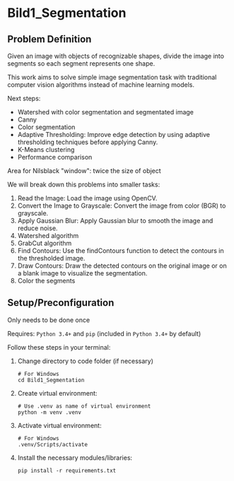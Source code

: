 # Bild1_Segmentation

## Problem Definition

Given an image with objects of recognizable shapes, divide the image into segments so each segment represents one shape.

This work aims to solve simple image segmentation task with traditional computer vision algorithms instead of machine learning models.

Next steps:
- Watershed with color segmentation and segmentated image
- Canny
- Color segmentation
- Adaptive Thresholding: Improve edge detection by using adaptive thresholding techniques before applying Canny.
- K-Means clustering
- Performance comparison
  
Area for Nilsblack "window": twice the size of object

We will break down this problems into smaller tasks:
1. Read the Image: Load the image using OpenCV.
2. Convert the Image to Grayscale: Convert the image from color (BGR) to grayscale.
3. Apply Gaussian Blur: Apply Gaussian blur to smooth the image and reduce noise.
4. Watershed algorithm
5. GrabCut algorithm
6. Find Contours: Use the findContours function to detect the contours in the thresholded image.
7. Draw Contours: Draw the detected contours on the original image or on a blank image to visualize the segmentation.
8. Color the segments

## Setup/Preconfiguration

Only needs to be done once

Requires: ``Python 3.4+`` and ``pip`` (included in `Python 3.4+` by default)

Follow these steps in your terminal:

1. Change directory to code folder (if necessary)
    ```
    # For Windows
    cd Bild1_Segmentation
    ```
2. Create virtual environment:
    ```
    # Use .venv as name of virtual environment
    python -m venv .venv 
    ```
3. Activate virtual environment:
    ```
    # For Windows
    .venv/Scripts/activate 
    ```
4. Install the necessary modules/libraries:
    ```
    pip install -r requirements.txt    
    ```